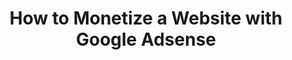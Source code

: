 ---
layout:   certificate
title:    "How to Monetize a Website with Google Adsense"
slug:     bitdegree-adsense
category: bitdegree
issuer:   "BitDegree"
---